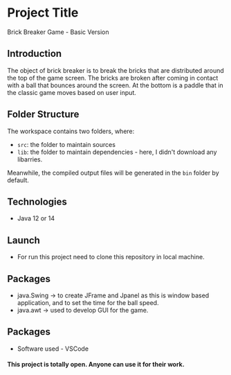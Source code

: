 # Project Title

Brick Breaker Game - Basic Version

## Introduction

The object of brick breaker is to break the bricks that are distributed around the top of the game screen. The bricks are broken after coming in contact with a ball that bounces around the screen. At the bottom is a paddle that in the classic game moves based on user input.

## Folder Structure

The workspace contains two folders, where:

- `src`: the folder to maintain sources
- `lib`: the folder to maintain dependencies - here, I didn't download any libarries. 

Meanwhile, the compiled output files will be generated in the `bin` folder by default. 

## Technologies

-  Java 12 or 14

## Launch

- For run this project need to clone this repository in local machine.

## Packages 

- java.Swing -> to create JFrame and Jpanel as this is window based application, and to set the time for the ball speed.  
- java.awt -> used to develop GUI for the game. 

## Packages 

- Software used - VSCode

#### This project is totally open. Anyone can use it for their work.
